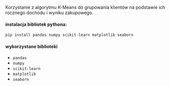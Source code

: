Korzystanie z algorytmu K-Means do grupowania klientów na podstawie ich rocznego dochodu i wyniku zakupowego.

#### instalacja bibliotek pythona:
   ```bash
   pip install pandas numpy scikit-learn matplotlib seaborn
   ```
#### wykorzystane biblioteki
- `pandas`
- `numpy`
- `scikit-learn`
- `matplotlib`
- `seaborn`

